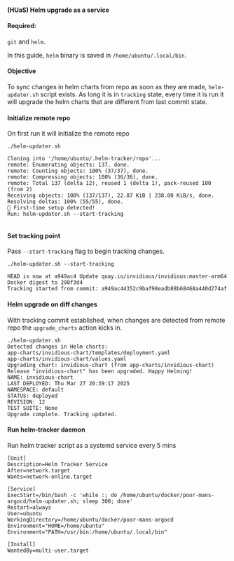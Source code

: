 #### (HUaS) Helm upgrade as a service

#### Required:

`git` and `helm`.

In this guide, `helm` binary is saved in `/home/ubuntu/.local/bin`.

#### Objective

To sync changes in helm charts from repo as soon as they are made, `helm-updater.sh` script exists. As long it is in `tracking` state, every time it is run it will upgrade the helm charts that are different from last commit state.

#### Initialize remote repo

On first run it will initialize the remote repo

```
./helm-updater.sh

Cloning into '/home/ubuntu/.helm-tracker/repo'...
remote: Enumerating objects: 137, done.
remote: Counting objects: 100% (37/37), done.
remote: Compressing objects: 100% (36/36), done.
remote: Total 137 (delta 12), reused 1 (delta 1), pack-reused 100 (from 2)
Receiving objects: 100% (137/137), 22.87 KiB | 238.00 KiB/s, done.
Resolving deltas: 100% (55/55), done.
🚨 First-time setup detected!
Run: helm-updater.sh --start-tracking


```

#### Set tracking point

Pass `--start-tracking` flag to begin tracking changes.

```
./helm-updater.sh --start-tracking

HEAD is now at a949ac4 Update quay.io/invidious/invidious:master-arm64 Docker digest to 298f3d4
Tracking started from commit: a949ac44352c9baf98eadb88b68468a440d274af

```

#### Helm upgrade on diff changes

With tracking commit established, when changes are detected from remote repo the `upgrade_charts` action kicks in.

```
./helm-updater.sh
Detected changes in Helm charts:
app-charts/invidious-chart/templates/deployment.yaml
app-charts/invidious-chart/values.yaml
Upgrading chart: invidious-chart (from app-charts/invidious-chart)
Release "invidious-chart" has been upgraded. Happy Helming!
NAME: invidious-chart
LAST DEPLOYED: Thu Mar 27 20:39:17 2025
NAMESPACE: default
STATUS: deployed
REVISION: 12
TEST SUITE: None
Upgrade complete. Tracking updated.

```

#### Run helm-tracker daemon

Run helm tracker script as a systemd service every 5 mins

```
[Unit]
Description=Helm Tracker Service
After=network.target
Wants=network-online.target

[Service]
ExecStart=/bin/bash -c 'while :; do /home/ubuntu/docker/poor-mans-argocd/helm-updater.sh; sleep 300; done'
Restart=always
User=ubuntu
WorkingDirectory=/home/ubuntu/docker/poor-mans-argocd
Environment="HOME=/home/ubuntu"
Environment="PATH=/usr/bin:/home/ubuntu/.local/bin"

[Install]
WantedBy=multi-user.target

```
